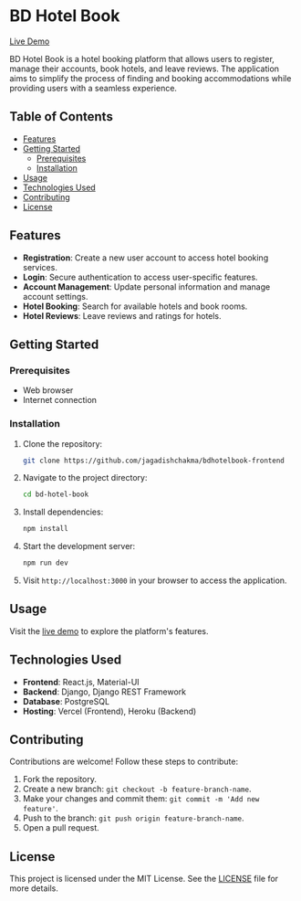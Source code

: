 # BD Hotel Book

[Live Demo](https://bdhotelbook.vercel.app/)

BD Hotel Book is a hotel booking platform that allows users to register, manage their accounts, book hotels, and leave reviews. The application aims to simplify the process of finding and booking accommodations while providing users with a seamless experience.

## Table of Contents
- [Features](#features)
- [Getting Started](#getting-started)
  - [Prerequisites](#prerequisites)
  - [Installation](#installation)
- [Usage](#usage)
- [Technologies Used](#technologies-used)
- [Contributing](#contributing)
- [License](#license)

## Features
- **Registration**: Create a new user account to access hotel booking services.
- **Login**: Secure authentication to access user-specific features.
- **Account Management**: Update personal information and manage account settings.
- **Hotel Booking**: Search for available hotels and book rooms.
- **Hotel Reviews**: Leave reviews and ratings for hotels.

## Getting Started

### Prerequisites
- Web browser
- Internet connection

### Installation
1. Clone the repository:
    ```bash
    git clone https://github.com/jagadishchakma/bdhotelbook-frontend
    ```
2. Navigate to the project directory:
    ```bash
    cd bd-hotel-book
    ```
3. Install dependencies:
    ```bash
    npm install
    ```
4. Start the development server:
    ```bash
    npm run dev
    ```
5. Visit `http://localhost:3000` in your browser to access the application.

## Usage

Visit the [live demo](https://bdhotelbook.vercel.app/) to explore the platform's features.

## Technologies Used
- **Frontend**: React.js, Material-UI
- **Backend**: Django, Django REST Framework
- **Database**: PostgreSQL
- **Hosting**: Vercel (Frontend), Heroku (Backend)

## Contributing
Contributions are welcome! Follow these steps to contribute:

1. Fork the repository.
2. Create a new branch: `git checkout -b feature-branch-name`.
3. Make your changes and commit them: `git commit -m 'Add new feature'`.
4. Push to the branch: `git push origin feature-branch-name`.
5. Open a pull request.

## License
This project is licensed under the MIT License. See the [LICENSE](LICENSE) file for more details.
